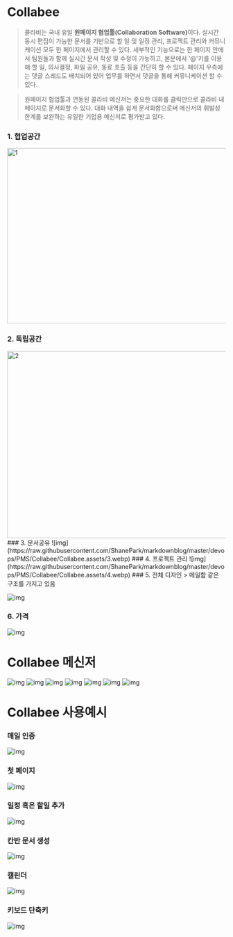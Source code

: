 # Collabee
>콜라비는 국내 유일 <b>원페이지 협업툴(Collaboration Software)</b>이다. 실시간 동시 편집이 가능한 문서를 기반으로 할 일 및 일정 관리, 프로젝트 관리와 커뮤니케이션 모두 한 페이지에서 관리할 수 있다. 세부적인 기능으로는 한 페이지 안에서 팀원들과 함께 실시간 문서 작성 및 수정이 가능하고, 본문에서 '@'키를 이용해 할 일, 의사결정, 파일 공유, 동료 호출 등을 간단히 할 수 있다. 페이지 우측에는 댓글 스레드도 배치되어 있어 업무를 하면서 댓글을 통해 커뮤니케이션 할 수 있다.

> 원페이지 협업툴과 연동된 콜라비 메신저는 중요한 대화를 클릭만으로 콜라비 내 페이지로 문서화할 수 있다. 대화 내역을 쉽게 문서화함으로써 메신저의 휘발성 한계를 보완하는 유일한 기업용 메신저로 평가받고 있다.


### 1. 협업공간
<img src=https://raw.githubusercontent.com/ShanePark/markdownblog/master/devops/PMS/Collabee/Collabee.assets/1.webp width=750 height=403 alt=1>

### 2. 독립공간
<img src=https://raw.githubusercontent.com/ShanePark/markdownblog/master/devops/PMS/Collabee/Collabee.assets/2.webp width=750 height=430 alt=2>
### 3. 문서공유
![img](https://raw.githubusercontent.com/ShanePark/markdownblog/master/devops/PMS/Collabee/Collabee.assets/3.webp)
### 4. 프로젝트 관리
![img](https://raw.githubusercontent.com/ShanePark/markdownblog/master/devops/PMS/Collabee/Collabee.assets/4.webp)
### 5. 전체 디자인
> 메일함 같은 구조를 가지고 있음

![img](https://raw.githubusercontent.com/ShanePark/markdownblog/master/devops/PMS/Collabee/Collabee.assets/5.webp)
### 6. 가격
![img](https://raw.githubusercontent.com/ShanePark/markdownblog/master/devops/PMS/Collabee/Collabee.assets/price.webp)


# Collabee 메신저
![img](https://raw.githubusercontent.com/ShanePark/markdownblog/master/devops/PMS/Collabee/Collabee.assets/m1.webp)
![img](https://raw.githubusercontent.com/ShanePark/markdownblog/master/devops/PMS/Collabee/Collabee.assets/m2.webp)
![img](https://raw.githubusercontent.com/ShanePark/markdownblog/master/devops/PMS/Collabee/Collabee.assets/m3.webp)
![img](https://raw.githubusercontent.com/ShanePark/markdownblog/master/devops/PMS/Collabee/Collabee.assets/m4.webp)
![img](https://raw.githubusercontent.com/ShanePark/markdownblog/master/devops/PMS/Collabee/Collabee.assets/m5.webp)
![img](https://raw.githubusercontent.com/ShanePark/markdownblog/master/devops/PMS/Collabee/Collabee.assets/m6.webp)
![img](https://raw.githubusercontent.com/ShanePark/markdownblog/master/devops/PMS/Collabee/Collabee.assets/m7.webp)

# Collabee 사용예시
### 메일 인증
![img](https://raw.githubusercontent.com/ShanePark/markdownblog/master/devops/PMS/Collabee/Collabee.assets/p1.webp)
### 첫 페이지
![img](https://raw.githubusercontent.com/ShanePark/markdownblog/master/devops/PMS/Collabee/Collabee.assets/p2.webp)
### 일정 혹은 할일 추가
![img](https://raw.githubusercontent.com/ShanePark/markdownblog/master/devops/PMS/Collabee/Collabee.assets/p3.webp)
### 칸반 문서 생성
![img](https://raw.githubusercontent.com/ShanePark/markdownblog/master/devops/PMS/Collabee/Collabee.assets/p4.webp)
### 캘린더
![img](https://raw.githubusercontent.com/ShanePark/markdownblog/master/devops/PMS/Collabee/Collabee.assets/p5.webp)
### 키보드 단축키
![img](https://raw.githubusercontent.com/ShanePark/markdownblog/master/devops/PMS/Collabee/Collabee.assets/p6.webp)